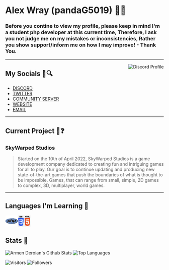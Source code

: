 # Alex Wray (pandaG5019) 👋😇
### Before you contine to view my profile, please keep in mind I'm a student php developer at this current time, Therefore, I ask you not judge me on my mistakes or inconsistencies, Rather you show support/inform me on how I may improve! - Thank You.

***

<div align="left"></div>
<a href="https://discord.com/users/670831469404618763"> 
    <img align=right alt="Discord Profile" src="https://lanyard.cnrad.dev/api/670831469404618763">
</a>

## My Socials 🧩🔍
* [DISCORD](https://discord.com/users/670831469404618763)
* [TWITTER](https://twitter.com/AlexWra30490350)
* [COMMUNITY SERVER](https://discord.gg/6RpMF9T8XE)
* [WEBSITE](https://google.com/)
* [EMAIL](mailto:alewray1070@gmail.com)

***

## Current Project 👀❓
### **SkyWarped Studios**
> Started on the 10th of April 2022, SkyWarped Studios is a game development company dedicated to creating fun and intriguing games for all to play. Our goal is to continue updating and producing new state-of-the-art games that push the boundaries of what is thought to be impossible. Games, that can range from small, simple, 2D games to complex, 3D, multiplayer, world games.
***
## Languages I'm Learning 💖
<img src="assets/php-logo.png" alt="PHP Logo" height=35 width=40><img src="assets/css-html-logo.png" alt="PHP Logo" height=35 width=40>

## Stats 🐼
![Armen Deroian's Github Stats](https://github-readme-stats.vercel.app/api?username=pandaG5019&include_all_commits=true&count_private=true&show_icons=true&theme=radical)
![Top Languages](https://github-readme-stats.vercel.app/api/top-langs/?username=Cosmic5173&layout=compact&theme=radical)

![Visitors](https://visitor-badge.laobi.icu/badge?page_id=Cosmic5173.Cosmic5173)
![Followers](https://img.shields.io/github/followers/Cosmic5173?label=Followers&style=social)
